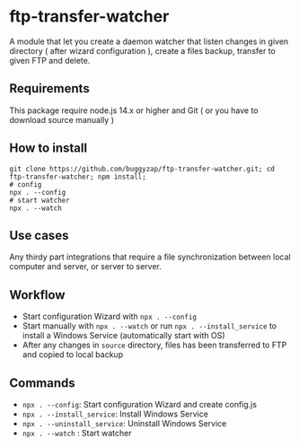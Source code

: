 # ftp-transfer-watcher

A module that let you create a daemon watcher that listen changes in given directory ( after wizard configuration ), create a files backup, transfer to given FTP and delete.

## Requirements

This package require node.js 14.x or higher and Git ( or you have to download source manually )

## How to install

```
git clone https://github.com/buggyzap/ftp-transfer-watcher.git; cd ftp-transfer-watcher; npm install;
# config
npx . --config
# start watcher
npx . --watch
```

## Use cases

Any thirdy part integrations that require a file synchronization between local computer and server, or server to server.

## Workflow

- Start configuration Wizard with `npx . --config`
- Start manually with `npx . --watch` or run `npx . --install_service` to install a Windows Service (automatically start with OS)
- After any changes in `source` directory, files has been transferred to FTP and copied to local backup

## Commands

- `npx . --config`: Start configuration Wizard and create config.js
- `npx . --install_service`: Install Windows Service
- `npx . --uninstall_service`: Uninstall Windows Service
- `npx . --watch` : Start watcher



